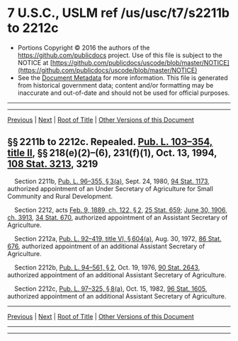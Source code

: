 ---
---

# 7 U.S.C., USLM ref /us/usc/t7/s2211b to 2212c

* Portions Copyright © 2016 the authors of the https://github.com/publicdocs project.
  Use of this file is subject to the NOTICE at [https://github.com/publicdocs/uscode/blob/master/NOTICE](https://github.com/publicdocs/uscode/blob/master/NOTICE)
* See the [Document Metadata](././../../../..//README.md) for more information.
  This file is generated from historical government data; content and/or formatting may be inaccurate and out-of-date and should not be used for official purposes.

----------
----------

[Previous](./../../../..//us/usc/t7/ch55/m__us_usc_t7_s2211a.md) | [Next](./../../../..//us/usc/t7/ch55/m__us_usc_t7_s2213.md) | [Root of Title](./../../../../) | [Other Versions of this Document](https://publicdocs.github.io/go/links?ns=uslm&ref=%2Fus%2Fusc%2Ft7%2Fs2211b+to+2212c)

## §§ 2211b to 2212c. Repealed. [Pub. L. 103–354, title II][/us/pl/103/354], §§ 218(e)(2)–(6), 231(f)(1), Oct. 13, 1994, [108 Stat. 3213][/us/stat/108/3213], 3219

    Section 2211b, [Pub. L. 96–355, § 3(a)][/us/pl/96/355/s3/a], Sept. 24, 1980, [94 Stat. 1173][/us/stat/94/1173], authorized appointment of an Under Secretary of Agriculture for Small Community and Rural Development.

    Section 2212, acts [Feb. 9, 1889, ch. 122, § 2][/us/act/1889-02-09/ch122/s2], [25 Stat. 659][/us/stat/25/659]; [June 30, 1906, ch. 3913][/us/act/1906-06-30/ch3913], [34 Stat. 670][/us/stat/34/670], authorized appointment of an Assistant Secretary of Agriculture.

    Section 2212a, [Pub. L. 92–419, title VI, § 604(a)][/us/pl/92/419/s604/a], Aug. 30, 1972, [86 Stat. 676][/us/stat/86/676], authorized appointment of an additional Assistant Secretary of Agriculture.

    Section 2212b, [Pub. L. 94–561, § 2][/us/pl/94/561/s2], Oct. 19, 1976, [90 Stat. 2643][/us/stat/90/2643], authorized appointment of an additional Assistant Secretary of Agriculture.

    Section 2212c, [Pub. L. 97–325, § 8(a)][/us/pl/97/325/s8/a], Oct. 15, 1982, [96 Stat. 1605][/us/stat/96/1605], authorized appointment of an additional Assistant Secretary of Agriculture.

----------

[Previous](./../../../..//us/usc/t7/ch55/m__us_usc_t7_s2211a.md) | [Next](./../../../..//us/usc/t7/ch55/m__us_usc_t7_s2213.md) | [Root of Title](./../../../../) | [Other Versions of this Document](https://publicdocs.github.io/go/links?ns=uslm&ref=%2Fus%2Fusc%2Ft7%2Fs2211b+to+2212c)

----------
----------

[/us/pl/103/354]: https://publicdocs.github.io/go/links?ns=uslm&ref=%2Fus%2Fpl%2F103%2F354
[/us/stat/108/3213]: https://publicdocs.github.io/go/links?ns=uslm&ref=%2Fus%2Fstat%2F108%2F3213
[/us/pl/96/355/s3/a]: https://publicdocs.github.io/go/links?ns=uslm&ref=%2Fus%2Fpl%2F96%2F355%2Fs3%2Fa
[/us/stat/94/1173]: https://publicdocs.github.io/go/links?ns=uslm&ref=%2Fus%2Fstat%2F94%2F1173
[/us/act/1889-02-09/ch122/s2]: https://publicdocs.github.io/go/links?ns=uslm&ref=%2Fus%2Fact%2F1889-02-09%2Fch122%2Fs2
[/us/stat/25/659]: https://publicdocs.github.io/go/links?ns=uslm&ref=%2Fus%2Fstat%2F25%2F659
[/us/act/1906-06-30/ch3913]: https://publicdocs.github.io/go/links?ns=uslm&ref=%2Fus%2Fact%2F1906-06-30%2Fch3913
[/us/stat/34/670]: https://publicdocs.github.io/go/links?ns=uslm&ref=%2Fus%2Fstat%2F34%2F670
[/us/pl/92/419/s604/a]: https://publicdocs.github.io/go/links?ns=uslm&ref=%2Fus%2Fpl%2F92%2F419%2Fs604%2Fa
[/us/stat/86/676]: https://publicdocs.github.io/go/links?ns=uslm&ref=%2Fus%2Fstat%2F86%2F676
[/us/pl/94/561/s2]: https://publicdocs.github.io/go/links?ns=uslm&ref=%2Fus%2Fpl%2F94%2F561%2Fs2
[/us/stat/90/2643]: https://publicdocs.github.io/go/links?ns=uslm&ref=%2Fus%2Fstat%2F90%2F2643
[/us/pl/97/325/s8/a]: https://publicdocs.github.io/go/links?ns=uslm&ref=%2Fus%2Fpl%2F97%2F325%2Fs8%2Fa
[/us/stat/96/1605]: https://publicdocs.github.io/go/links?ns=uslm&ref=%2Fus%2Fstat%2F96%2F1605


